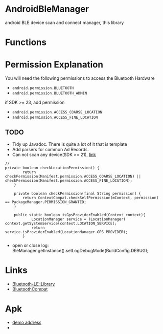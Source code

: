 # AndroidBleManager
android BLE device scan and connect manager, this library

# Functions

# Permission Explanation
You will need the following permissions to access the Bluetooth Hardware

* `android.permission.BLUETOOTH`
* `android.permission.BLUETOOTH_ADMIN`

if SDK >= 23, add permission

* `android.permission.ACCESS_COARSE_LOCATION`
* `android.permission.ACCESS_FINE_LOCATION`

## TODO

* Tidy up Javadoc. There is quite a lot of it that is template
* Add parsers for common Ad Records.
* Can not scan any device(SDK >= 21), [link](http://stackoverflow.com/questions/33043582/bluetooth-low-energy-startscan-on-android-6-0-does-not-find-devices/33045489#33045489)
```
//
private boolean checkLocationPermission() {
        return checkPermission(Manifest.permission.ACCESS_COARSE_LOCATION) || checkPermission(Manifest.permission.ACCESS_FINE_LOCATION);
    }

    private boolean checkPermission(final String permission) {
        return ContextCompat.checkSelfPermission(mContext, permission) == PackageManager.PERMISSION_GRANTED;
    }
    
    public static boolean isGpsProviderEnabled(Context context){
            LocationManager service = (LocationManager) context.getSystemService(context.LOCATION_SERVICE);
            return service.isProviderEnabled(LocationManager.GPS_PROVIDER);
        }
```
* open or close log: BleManager.getInstance().setLogDebugMode(BuildConfig.DEBUG);

# Links
- [Bluetooth-LE-Library](https://github.com/alt236/Bluetooth-LE-Library---Android)
- [BluetoothCompat](https://github.com/joerogers/BluetoothCompat)

# Apk
- [demo address](http://fir.im/pxfn)
- 
